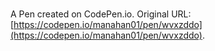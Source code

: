 # 

A Pen created on CodePen.io. Original URL: [https://codepen.io/manahan01/pen/wvxzddo](https://codepen.io/manahan01/pen/wvxzddo).

